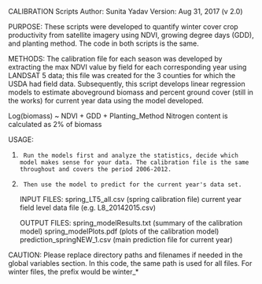 CALIBRATION Scripts
Author: Sunita Yadav
Version: Aug 31, 2017 (v 2.0)

PURPOSE: These scripts were developed to quantify winter cover crop productivity from satellite imagery using NDVI, growing degree days (GDD), and planting method. The code in both scripts is the same.

METHODS: The calibration file for each season was developed by extracting the max NDVI value by field for each corresponding year using LANDSAT 5 data; this file was created for the 3 counties for which the USDA had field data. Subsequently, this script develops linear regression models to estimate aboveground biomass and percent ground cover (still in the works) for current year data using the model developed.

Log(biomass) ~ NDVI + GDD + Planting_Method
Nitrogen content is calculated as 2% of biomass
        
USAGE:
1)      Run the models first and analyze the statistics, decide which model makes sense for your data. The calibration file is the same throughout and covers the period 2006-2012.
2)      Then use the model to predict for the current year's data set.

      INPUT FILES:  spring_LT5_all.csv (spring calibration file)
                               current year field level data file (e.g. L8_20142015.csv)

      OUTPUT FILES:  spring_modelResults.txt (summary of the calibration model)
                                  spring_modelPlots.pdf    (plots of the calibration model)
                                  prediction_springNEW_1.csv (main prediction file for current year)

CAUTION: Please replace directory paths and filenames if needed in the global variables section. In this code, the same path is used for all files. For winter files, the prefix would be winter_*

